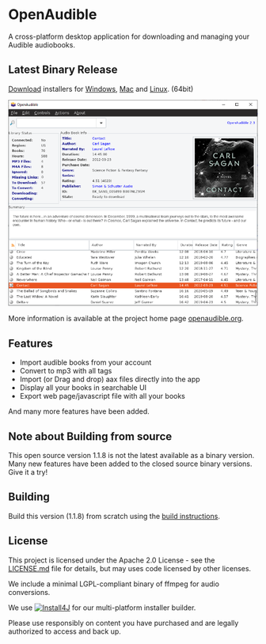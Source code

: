 # OpenAudible
A cross-platform desktop application for downloading and managing your Audible audiobooks.

## Latest Binary Release

[Download](https://openaudible.org) installers for [Windows](https://openaudible.org/latest/OpenAudible_win.exe), [Mac](https://openaudible.org/latest/OpenAudible_mac.dmg) and [Linux](https://openaudible.org/latest/OpenAudible_x86_64.AppImage). (64bit)

![Screenshot](screenshot_linux.png)

More information is available at the project home page [openaudible.org](http://openaudible.org).

## Features
- Import audible books from your account
- Convert to mp3 with all tags
- Import (or Drag and drop) aax files directly into the app
- Display all your books in searchable UI
- Export web page/javascript file with all your books

And many more features have been added.

## Note about Building from source
This open source version 1.1.8 is not the latest available as a binary version. Many new features have been added 
to the closed source binary versions. Give it a try!

## Building
Build this version (1.1.8) from scratch using the [build instructions](BUILD.rm). 

## License
This project is licensed under the Apache 2.0 License - see the [LICENSE.md](LICENSE.md) file for details, but may uses code licensed by other licenses.

We include a minimal LGPL-compliant binary of ffmpeg for audio conversions.


We use [![Install4J](https://www.ej-technologies.com/images/product_banners/install4j_small.png)](https://www.ej-technologies.com/products/install4j/overview.html) for our multi-platform installer builder.



Please use responsibly on content you have purchased and are legally authorized to access and back up.
